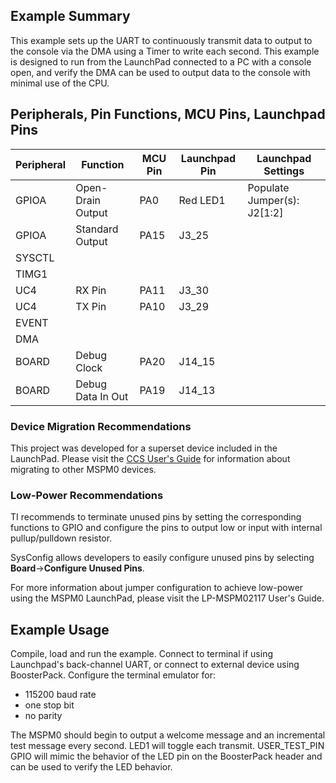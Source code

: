 ## Example Summary

This example sets up the UART to continuously transmit data to output to the console via the DMA
using a Timer to write each second. This example is designed to run from the LaunchPad connected
to a PC with a console open, and verify the DMA can be used to output data to the console with
minimal use of the CPU.

## Peripherals, Pin Functions, MCU Pins, Launchpad Pins
| Peripheral | Function | MCU Pin | Launchpad Pin | Launchpad Settings |
| --- | --- | --- | --- | --- |
| GPIOA | Open-Drain Output | PA0 | Red LED1 | Populate Jumper(s): J2[1:2] |
| GPIOA | Standard Output | PA15 | J3_25 |
| SYSCTL |  |  |  |  |
| TIMG1 |  |  |  |  |
| UC4 | RX Pin | PA11 | J3_30 |  |
| UC4 | TX Pin | PA10 | J3_29 |  |
| EVENT |  |  |  |  |
| DMA |  |  |  |  |
| BOARD | Debug Clock | PA20 | J14_15 |  |
| BOARD | Debug Data In Out | PA19 | J14_13 |  |

### Device Migration Recommendations
This project was developed for a superset device included in the LaunchPad. Please
visit the [CCS User's Guide](https://software-dl.ti.com/msp430/esd/MSPM0-SDK/latest/docs/english/tools/ccs_ide_guide/doc_guide/doc_guide-srcs/ccs_ide_guide.html#sysconfig-project-migration)
for information about migrating to other MSPM0 devices.

### Low-Power Recommendations
TI recommends to terminate unused pins by setting the corresponding functions to
GPIO and configure the pins to output low or input with internal
pullup/pulldown resistor.

SysConfig allows developers to easily configure unused pins by selecting **Board**→**Configure Unused Pins**.

For more information about jumper configuration to achieve low-power using the
MSPM0 LaunchPad, please visit the LP-MSPM02117 User's Guide.

## Example Usage
Compile, load and run the example.
Connect to terminal if using Launchpad's back-channel UART, or connect to
external device using BoosterPack.
Configure the terminal emulator for:
- 115200 baud rate
- one stop bit
- no parity

The MSPM0 should begin to output a welcome message and an incremental test message every second. LED1 will toggle each transmit.
USER_TEST_PIN GPIO will mimic the behavior of the LED pin on the BoosterPack header and can be used to verify the LED behavior.
